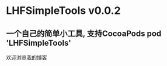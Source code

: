 LHFSimpleTools v0.0.2
===========
一个自己的简单小工具, 支持CocoaPods  pod 'LHFSimpleTools'
----------------
欢迎浏览[我的博客](http://www.cnblogs.com/-superman-/ "悬停显示") 
